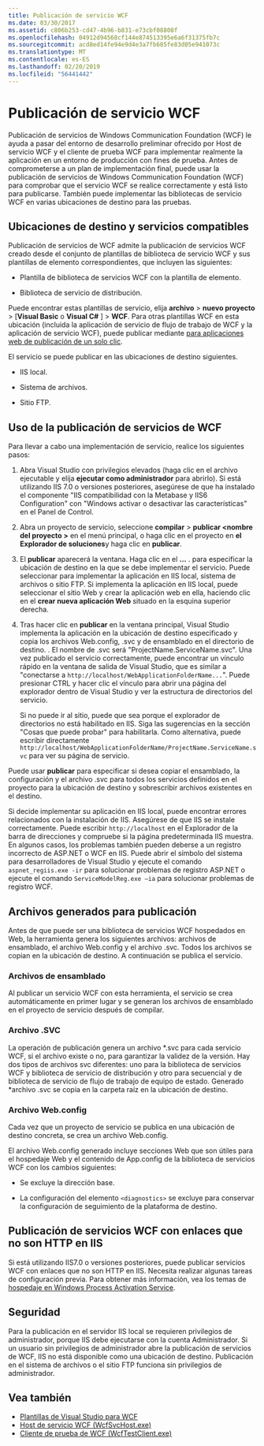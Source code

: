 ```yaml
---
title: Publicación de servicio WCF
ms.date: 03/30/2017
ms.assetid: c806b253-cd47-4b96-b831-e73cbf08808f
ms.openlocfilehash: 04912d94568cf144e874513395e6a6f31375fb7c
ms.sourcegitcommit: acd8ed14fe94e9d4e3a7fb685fe83d05e941073c
ms.translationtype: MT
ms.contentlocale: es-ES
ms.lasthandoff: 02/20/2019
ms.locfileid: "56441442"
---
```

# <a name="wcf-service-publishing"></a>Publicación de servicio WCF

Publicación de servicios de Windows Communication Foundation (WCF) le ayuda a pasar del entorno de desarrollo preliminar ofrecido por Host de servicio WCF y el cliente de prueba WCF para implementar realmente la aplicación en un entorno de producción con fines de prueba. Antes de comprometerse a un plan de implementación final, puede usar la publicación de servicios de Windows Communication Foundation (WCF) para comprobar que el servicio WCF se realice correctamente y está listo para publicarse. También puede implementar las bibliotecas de servicio WCF en varias ubicaciones de destino para las pruebas.

## <a name="supported-services-and-target-locations"></a>Ubicaciones de destino y servicios compatibles

Publicación de servicios de WCF admite la publicación de servicios WCF creado desde el conjunto de plantillas de biblioteca de servicio WCF y sus plantillas de elemento correspondientes, que incluyen las siguientes:

-   Plantilla de biblioteca de servicios WCF con la plantilla de elemento.

-   Biblioteca de servicio de distribución.

Puede encontrar estas plantillas de servicio, elija **archivo** > **nuevo proyecto** > [**Visual Basic** o **Visual C#** ] > **WCF**. Para otras plantillas WCF en esta ubicación (incluida la aplicación de servicio de flujo de trabajo de WCF y la aplicación de servicio WCF), puede publicar mediante [para aplicaciones web de publicación de un solo clic](https://docs.microsoft.com/previous-versions/aspnet/dd465337(v=vs.110)).

El servicio se puede publicar en las ubicaciones de destino siguientes.

-   IIS local.

-   Sistema de archivos.

-   Sitio FTP.

## <a name="using-wcf-service-publishing"></a>Uso de la publicación de servicios de WCF

Para llevar a cabo una implementación de servicio, realice los siguientes pasos:

1.  Abra Visual Studio con privilegios elevados (haga clic en el archivo ejecutable y elija **ejecutar como administrador** para abrirlo).  Si está utilizando IIS 7.0 o versiones posteriores, asegúrese de que ha instalado el componente "IIS compatibilidad con la Metabase y IIS6 Configuration" con "Windows activar o desactivar las características" en el Panel de Control.

2.  Abra un proyecto de servicio, seleccione **compilar** > **publicar \<nombre del proyecto >** en el menú principal, o haga clic en el proyecto en **el Explorador de soluciones**y haga clic en **publicar**.

3.  El **publicar** aparecerá la ventana. Haga clic en el **...** . para especificar la ubicación de destino en la que se debe implementar el servicio. Puede seleccionar para implementar la aplicación en IIS local, sistema de archivos o sitio FTP. Si implementa la aplicación en IIS local, puede seleccionar el sitio Web y crear la aplicación web en ella, haciendo clic en el **crear nueva aplicación Web** situado en la esquina superior derecha.

4.  Tras hacer clic en **publicar** en la ventana principal, Visual Studio implementa la aplicación en la ubicación de destino especificado y copia los archivos Web.config, .svc y de ensamblado en el directorio de destino. . El nombre de .svc será "ProjectName.ServiceName.svc". Una vez publicado el servicio correctamente, puede encontrar un vínculo rápido en la ventana de salida de Visual Studio, que es similar a "conectarse a `http://localhost/WebApplicationFolderName...`". Puede presionar CTRL y hacer clic el vínculo para abrir una página del explorador dentro de Visual Studio y ver la estructura de directorios del servicio.

     Si no puede ir al sitio, puede que sea porque el explorador de directorios no está habilitado en IIS. Siga las sugerencias en la sección "Cosas que puede probar" para habilitarla. Como alternativa, puede escribir directamente `http://localhost/WebApplicationFolderName/ProjectName.ServiceName.svc` para ver su página de servicio.

Puede usar **publicar** para especificar si desea copiar el ensamblado, la configuración y el archivo .svc para todos los servicios definidos en el proyecto para la ubicación de destino y sobrescribir archivos existentes en el destino.

Si decide implementar su aplicación en IIS local, puede encontrar errores relacionados con la instalación de IIS. Asegúrese de que IIS se instale correctamente. Puede escribir `http://localhost` en el Explorador de la barra de direcciones y compruebe si la página predeterminada IIS muestra. En algunos casos, los problemas también pueden deberse a un registro incorrecto de ASP.NET o WCF en IIS. Puede abrir el símbolo del sistema para desarrolladores de Visual Studio y ejecute el comando `aspnet_regiis.exe -ir` para solucionar problemas de registro ASP.NET o ejecute el comando `ServiceModelReg.exe –ia` para solucionar problemas de registro WCF.

## <a name="files-generated-for-publishing"></a>Archivos generados para publicación
 Antes de que puede ser una biblioteca de servicios WCF hospedados en Web, la herramienta genera los siguientes archivos: archivos de ensamblado, el archivo Web.config y el archivo .svc. Todos los archivos se copian en la ubicación de destino. A continuación se publica el servicio.

### <a name="assembly-files"></a>Archivos de ensamblado
 Al publicar un servicio WCF con esta herramienta, el servicio se crea automáticamente en primer lugar y se generan los archivos de ensamblado en el proyecto de servicio después de compilar.

### <a name="svc-file"></a>Archivo .SVC
 La operación de publicación genera un archivo *.svc para cada servicio WCF, si el archivo existe o no, para garantizar la validez de la versión. Hay dos tipos de archivos svc diferentes: uno para la biblioteca de servicios WCF y biblioteca de servicio de distribución y otro para secuencial y de biblioteca de servicio de flujo de trabajo de equipo de estado. Generado \*archivo .svc se copia en la carpeta raíz en la ubicación de destino.

### <a name="webconfig-file"></a>Archivo Web.config
 Cada vez que un proyecto de servicio se publica en una ubicación de destino concreta, se crea un archivo Web.config.

 El archivo Web.config generado incluye secciones Web que son útiles para el hospedaje Web y el contenido de App.config de la biblioteca de servicios WCF con los cambios siguientes:

-   Se excluye la dirección base.

-   La configuración del elemento `<diagnostics>` se excluye para conservar la configuración de seguimiento de la plataforma de destino.

## <a name="publishing-wcf-services-with-non-http-bindings-to-iis"></a>Publicación de servicios WCF con enlaces que no son HTTP en IIS
 Si está utilizando IIS7.0 o versiones posteriores, puede publicar servicios WCF con enlaces que no son HTTP en IIS. Necesita realizar algunas tareas de configuración previa. Para obtener más información, vea los temas de [hospedaje en Windows Process Activation Service](../../../docs/framework/wcf/feature-details/hosting-in-windows-process-activation-service.md).

## <a name="security"></a>Seguridad
 Para la publicación en el servidor IIS local se requieren privilegios de administrador, porque IIS debe ejecutarse con la cuenta Administrador. Si un usuario sin privilegios de administrador abre la publicación de servicios de WCF, IIS no está disponible como una ubicación de destino. Publicación en el sistema de archivos o el sitio FTP funciona sin privilegios de administrador.

## <a name="see-also"></a>Vea también

- [Plantillas de Visual Studio para WCF](../../../docs/framework/wcf/wcf-vs-templates.md)
- [Host de servicio WCF (WcfSvcHost.exe)](../../../docs/framework/wcf/wcf-service-host-wcfsvchost-exe.md)
- [Cliente de prueba de WCF (WcfTestClient.exe)](../../../docs/framework/wcf/wcf-test-client-wcftestclient-exe.md)